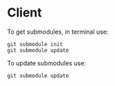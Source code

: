 # Client

To get submodules, in terminal use:
~~~~
git submodule init
git submodule update
~~~~

To update submodules use:
~~~~
git submodule update
~~~~